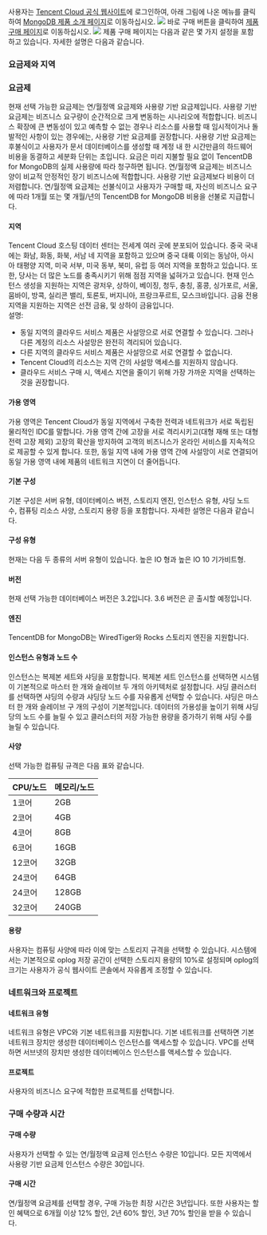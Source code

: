 사용자는 [Tencent Cloud 공식 웹사이트](https://cloud.tencent.com/)에 로그인하여, 아래 그림에 나온 메뉴를 클릭하여 [MongoDB 제품 소개 페이지](https://cloud.tencent.com/product/mongodb)로 이동하십시오.
![](https://main.qcloudimg.com/raw/0ca36011c0ea72c457079c869a3149d7.png)
바로 구매 버튼을 클릭하여 [제품 구매 페이지](https://buy.cloud.tencent.com/mongodb)로 이동하십시오.
![](https://main.qcloudimg.com/raw/db8d147eeb15b9716516cf40271d4b04.png)
제품 구매 페이지는 다음과 같은 몇 가지 설정을 포함하고 있습니다. 자세한 설명은 다음과 같습니다.
### 요금제와 지역 ###
### 요금제 ###
현재 선택 가능한 요금제는 연/월정액 요금제와 사용량 기반 요금제입니다. 사용량 기반 요금제는 비즈니스 요구량이 순간적으로 크게 변동하는 시나리오에 적합합니다. 비즈니스 확장에 큰 변동성이 있고 예측할 수 없는 경우나 리소스를 사용할 때 임시적이거나 돌발적인 사항이 있는 경우에는, 사용량 기반 요금제를 권장합니다. 사용량 기반 요금제는 후불식이고 사용자가 문서 데이터베이스를 생성할 때 계정 내 한 시간만큼의 하드웨어 비용을 동결하고 세분화 단위는 초입니다. 요금은 미리 지불할 필요 없이 TencentDB for MongoDB의 실제 사용량에 따라 청구하면 됩니다. 연/월정액 요금제는 비즈니스 양이 비교적 안정적인 장기 비즈니스에 적합합니다. 사용량 기반 요금제보다 비용이 더 저렴합니다. 연/월정액 요금제는 선불식이고 사용자가 구매할 때, 자신의 비즈니스 요구에 따라 1개월 또는 몇 개월/년의 TencentDB for MongoDB 비용을 선불로 지급합니다.
#### 지역 ####
Tencent Cloud 호스팅 데이터 센터는 전세계 여러 곳에 분포되어 있습니다. 중국 국내에는 화남, 화동, 화북, 서남 네 지역을 포함하고 있으며 중국 대륙 이외는 동남아, 아시아 태평양 지역, 미국 서부, 미국 동부, 북미, 유럽 등 여러 지역을 포함하고 있습니다. 또한, 당사는 더 많은 노드를 충족시키기 위해 점점 지역을 넓혀가고 있습니다. 현재 인스턴스 생성을 지원하는 지역은 광저우, 상하이, 베이징, 청두, 충칭, 홍콩, 싱가포르, 서울, 뭄바이, 방콕, 실리콘 밸리, 토론토, 버지니아, 프랑크푸르트, 모스크바입니다. 금융 전용 지역을 지원하는 지역은 선전 금융, 및 상하이 금융입니다.<br>
설명: <br>
- 동일 지역의 클라우드 서비스 제품은 사설망으로 서로 연결할 수 있습니다. 그러나 다른 계정의 리소스 사설망은 완전히 격리되어 있습니다.
- 다른 지역의 클라우드 서비스 제품은 사설망으로 서로 연결할 수 없습니다.
- Tencent Cloud의 리소스는 지역 간의 사설망 액세스를 지원하지 않습니다.
- 클라우드 서비스 구매 시, 액세스 지연을 줄이기 위해 가장 가까운 지역을 선택하는 것을 권장합니다.

#### 가용 영역 #### 
가용 영역은 Tencent Cloud가 동일 지역에서 구축한 전력과 네트워크가 서로 독립된 물리적인 IDC를 말합니다. 가용 영역 간에 고장을 서로 격리시키고(대형 재해 또는 대형 전력 고장 제외) 고장의 확산을 방지하여 고객의 비즈니스가 온라인 서비스를 지속적으로 제공할 수 있게 합니다. 또한, 동일 지역 내에 가용 영역 간에 사설망이 서로 연결되어 동일 가용 영역 내에 제품의 네트워크 지연이 더 줄어듭니다.
#### 기본 구성 ####
기본 구성은 서버 유형, 데이터베이스 버전, 스토리지 엔진, 인스턴스 유형, 샤딩 노드 수, 컴퓨팅 리소스 사양, 스토리지 용량 등을 포함합니다. 자세한 설명은 다음과 같습니다.
#### 구성 유형 ####
현재는 다음 두 종류의 서버 유형이 있습니다. 높은 IO 형과 높은 IO 10 기가비트형.
#### 버전 ####
현재 선택 가능한 데이터베이스 버전은 3.2입니다. 3.6 버전은 곧 출시할 예정입니다.
#### 엔진 ####
TencentDB for MongoDB는 WiredTiger와 Rocks 스토리지 엔진을 지원합니다.
#### 인스턴스 유형과 노드 수 ####
인스턴스는 복제본 세트와 샤딩을 포함합니다. 복제본 세트 인스턴스를 선택하면 시스템이 기본적으로 마스터 한 개와 슬레이브 두 개의 아키텍처로 설정합니다. 샤딩 클러스터를 선택하면 샤딩의 수량과 샤딩당 노드 수를 자유롭게 선택할 수 있습니다. 샤딩은 마스터 한 개와 슬레이브 구 개의 구성이 기본적입니다. 데이터의 가용성을 높이기 위해 샤딩당의 노드 수를 늘릴 수 있고 클러스터의 저장 가능한 용량을 증가하기 위해 샤딩 수를 늘릴 수 있습니다.
#### 사양 ####
선택 가능한 컴퓨팅 규격은 다음 표와 같습니다.<br>

| CPU/노드 | 메모리/노드| 
| ------- |-------|
| 1코어 | 2GB |
| 2코어 | 4GB |
| 4코어 | 8GB |
| 6코어 | 16GB |
| 12코어 | 32GB |
| 24코어 | 64GB |
| 24코어 | 128GB |
| 32코어 | 240GB |

#### 용량 ####
사용자는 컴퓨팅 사양에 따라 이에 맞는 스토리지 규격을 선택할 수 있습니다. 시스템에서는 기본적으로 oplog 저장 공간이 선택한 스토리지 용량의 10%로 설정되며 oplog의 크기는 사용자가 공식 웹사이트 콘솔에서 자유롭게 조정할 수 있습니다.
### 네트워크와 프로젝트 ###
#### 네트워크 유형 ####
네트워크 유형은 VPC와 기본 네트워크를 지원합니다. 기본 네트워크를 선택하면 기본 네트워크 장치만 생성한 데이터베이스 인스턴스를 액세스할 수 있습니다. VPC를 선택하면 서브넷의 장치만 생성한 데이터베이스 인스턴스를 액세스할 수 있습니다.
#### 프로젝트 ####
사용자의 비즈니스 요구에 적합한 프로젝트를 선택합니다.
### 구매 수량과 시간 ###
#### 구매 수량 ####
사용자가 선택할 수 있는 연/월정액 요금제 인스턴스 수량은 10입니다. 모든 지역에서 사용량 기반 요금제 인스턴스 수량은 30입니다.
#### 구매 시간 ####
연/월정액 요금제를 선택할 경우, 구매 가능한 최장 시간은 3년입니다. 또한 사용자는 할인 혜택으로 6개월 이상 12% 할인, 2년 60% 할인, 3년 70% 할인을 받을 수 있습니다.

